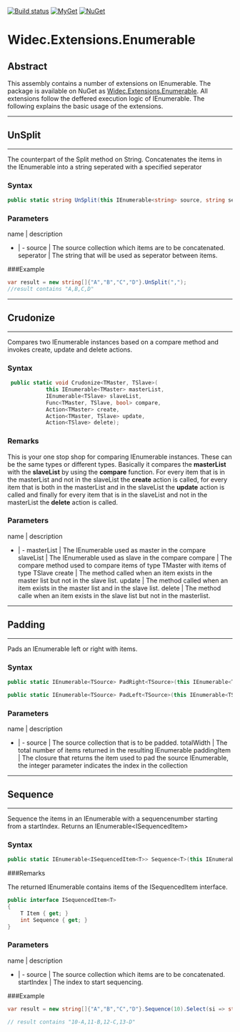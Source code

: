 [![Build status](https://ci.appveyor.com/api/projects/status/vonlfkd1wxdxekp4/branch/master?svg=true)](https://ci.appveyor.com/project/widec/widec-extensions-enumerable/branch/master)
[![MyGet](https://img.shields.io/myget/widec/v/Widec.Extensions.Enumerable.svg?label=myget%20Widec.Extensions.Enumerable)](https://www.myget.org/feed/widec/package/nuget/Widec.Extensions.Enumerable)
[![NuGet](https://img.shields.io/nuget/v/Widec.Extensions.Enumerable.svg?label=NuGet%20Widec.Extensions.Enumerable)](https://www.nuget.org/packages/Widec.Extensions.Enumerable/)
# Widec.Extensions.Enumerable

## Abstract

This assembly contains a number of extensions on IEnumerable<T>. The package is available on NuGet as [Widec.Extensions.Enumerable](https://www.nuget.org/packages/Widec.Extensions.Enumerable). 
All extensions follow the deffered execution logic of IEnumerable<T>. The following explains the basic usage of the extensions.  

---
## UnSplit
---

The counterpart of the Split method on String. Concatenates the items in the IEnumerable<T> into a string seperated with a specified seperator

### Syntax
```C#
public static string UnSplit(this IEnumerable<string> source, string seperator)
```

### Parameters
name | description
- | -
source | The source collection which items are to be concatenated.
seperator | The string that will be used as seperator between items.

###Example
```csharp
var result = new string[]{"A","B","C","D"}.UnSplit(",");
//result contains "A,B,C,D"
```


---
## Crudonize
---

Compares two IEnumerable instances based on a compare method and invokes create, update and delete actions.

### Syntax
```c#
 public static void Crudonize<TMaster, TSlave>(
            this IEnumerable<TMaster> masterList,
            IEnumerable<TSlave> slaveList,
            Func<TMaster, TSlave, bool> compare,
            Action<TMaster> create,
            Action<TMaster, TSlave> update,
            Action<TSlave> delete);
```
### Remarks
This is your one stop shop for comparing IEnumerable<T> instances. These can be the same types or different types. Basically it compares the **masterList** with the **slaveList** by using the **compare** function. 
For every item that is in the masterList and not in the slaveList the **create** action is called, for every item that is both in the masterList and in the slaveList the **update** action is called and finally 
for every item that is in the slaveList and not in the masterList the **delete** action is called.

### Parameters
name | description
- | -
masterList | The IEnumerable<TMaster> used as master in the compare 
slaveList | The IEnumerable<TSlave> used as slave in the compare 
compare | The compare method used to compare items of type TMaster with items of type TSlave 
create | The method called when an item exists in the master list but not in the slave list.
update | The method called when an item exists in the master list and in the slave list. 
delete | The method calle when an item exists in the slave list but not in the masterlist. 

---
## Padding
---
Pads an IEnumerable left or right with items.

### Syntax
```c#
public static IEnumerable<TSource> PadRight<TSource>(this IEnumerable<TSource> source, int totalWidth, Func<int, TSource> paddingItem)
```

```c#
public static IEnumerable<TSource> PadLeft<TSource>(this IEnumerable<TSource> source, int totalWidth, Func<int, TSource> paddingItem)
```

### Parameters
name | description
- | -
source | The source collection that is to be padded. 
totalWidth | The total number of items returned in the resulting IEnumerable<T>
paddingItem | The closure that returns the item used to pad the source IEnumerable<T>, the integer parameter indicates the index in the collection

---
## Sequence
---

Sequence the items in an IEnumerable<T> with a sequencenumber starting from a startIndex. Returns an IEnumerable<ISequencedItem<T>>

### Syntax
```c#
public static IEnumerable<ISequencedItem<T>> Sequence<T>(this IEnumerable<T> source, int startIndex)
```

###Remarks

The returned IEnumerable contains items of the ISequencedItem<T> interface.

```c#
public interface ISequencedItem<T>
{
    T Item { get; }
    int Sequence { get; }
}
```

### Parameters
name | description
- | -
source | The source collection which items are to be concatenated.
startIndex | The index to start sequencing.

###Example

```c#
var result = new string[]{"A","B","C","D"}.Sequence(10).Select(si => string.Format("{0}-{1}", si.Sequence, si.Item)).UnSplit(",");

// result contains "10-A,11-B,12-C,13-D"
```

